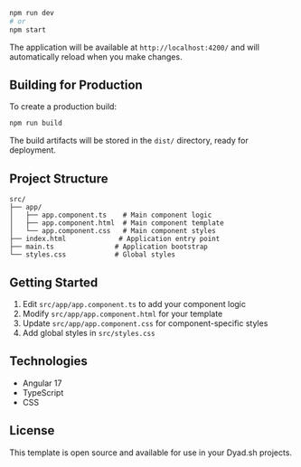 

```bash
npm run dev
# or
npm start
```

The application will be available at `http://localhost:4200/` and will automatically reload when you make changes.

## Building for Production

To create a production build:

```bash
npm run build
```

The build artifacts will be stored in the `dist/` directory, ready for deployment.

## Project Structure

```
src/
├── app/
│   ├── app.component.ts    # Main component logic
│   ├── app.component.html  # Main component template
│   └── app.component.css   # Main component styles
├── index.html             # Application entry point
├── main.ts               # Application bootstrap
└── styles.css            # Global styles
```

## Getting Started

1. Edit `src/app/app.component.ts` to add your component logic
2. Modify `src/app/app.component.html` for your template
3. Update `src/app/app.component.css` for component-specific styles
4. Add global styles in `src/styles.css`

## Technologies

- Angular 17
- TypeScript
- CSS

## License

This template is open source and available for use in your Dyad.sh projects.
